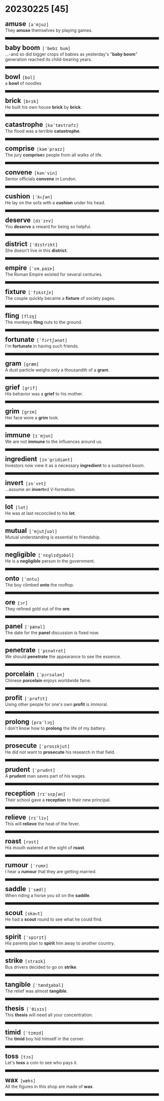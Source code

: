 <style>
/*不显示details的三角符号*/
details > summary::marker {
    display: none;
    content: none;
}
/*去掉外边框*/
details summary{
    outline:none;
    cursor:pointer;/*鼠标放上去之后变成手型*/
}
/*去掉前面默认的小黑三角*/
details summary::-webkit-details-marker{
    display:none; 
}
</style>
# 20230225 [45]  

<div style="display: flex;align-items: baseline;">
    <h2 style="margin-bottom: 0;margin-top: 0">amuse</h2>
    <p style="padding:0 .5em; margin: 0;font-family: monospace;">[əˈmjuz]</p>
    <p class="interpretation_37072" style="display:none ;padding:0 .5em; margin: 0; white-space: nowrap;overflow: hidden;text-overflow: ellipsis;">v. 逗乐；娱乐；消遣</p>
</div>
<details class="details_37072">
    <summary style="color: #303030;">They <strong>amuse</strong> themselves by playing games.</summary>
    他们做游戏以娱乐。
</details>
<hr style="padding-bottom: 0.5em;" />


<div style="display: flex;align-items: baseline;">
    <h2 style="margin-bottom: 0;margin-top: 0">baby boom</h2>
    <p style="padding:0 .5em; margin: 0;font-family: monospace;">[ˈbebɪ bum]</p>
    <p class="interpretation_37072" style="display:none ;padding:0 .5em; margin: 0; white-space: nowrap;overflow: hidden;text-overflow: ellipsis;">phrase. 生育高峰</p>
</div>
<details class="details_37072">
    <summary style="color: #303030;">...-and so did bigger crops of babies as yesterday's "<strong>baby boom</strong>" generation reached its child-bearing years.</summary>
    ……还有以前“生育高峰”时期出生的一代到了生育年龄，生育了更多婴儿，这些因素都在推动着人口的增长。
</details>
<hr style="padding-bottom: 0.5em;" />


<div style="display: flex;align-items: baseline;">
    <h2 style="margin-bottom: 0;margin-top: 0">bowl</h2>
    <p style="padding:0 .5em; margin: 0;font-family: monospace;">[bol]</p>
    <p class="interpretation_37072" style="display:none ;padding:0 .5em; margin: 0; white-space: nowrap;overflow: hidden;text-overflow: ellipsis;">n. 碗；一碗…；碗状物
v. 投掷；滚动</p>
</div>
<details class="details_37072">
    <summary style="color: #303030;">a <strong>bowl</strong> of noodles</summary>
    一碗面条
</details>
<hr style="padding-bottom: 0.5em;" />


<div style="display: flex;align-items: baseline;">
    <h2 style="margin-bottom: 0;margin-top: 0">brick</h2>
    <p style="padding:0 .5em; margin: 0;font-family: monospace;">[brɪk]</p>
    <p class="interpretation_37072" style="display:none ;padding:0 .5em; margin: 0; white-space: nowrap;overflow: hidden;text-overflow: ellipsis;">n. 砖；砖块</p>
</div>
<details class="details_37072">
    <summary style="color: #303030;">He built his own house <strong>brick</strong> by <strong>brick</strong>.</summary>
    他的房子是他自己一砖一瓦盖起来的。
</details>
<hr style="padding-bottom: 0.5em;" />


<div style="display: flex;align-items: baseline;">
    <h2 style="margin-bottom: 0;margin-top: 0">catastrophe</h2>
    <p style="padding:0 .5em; margin: 0;font-family: monospace;">[kəˈtæstrəfɪ]</p>
    <p class="interpretation_37072" style="display:none ;padding:0 .5em; margin: 0; white-space: nowrap;overflow: hidden;text-overflow: ellipsis;">n. 灾难</p>
</div>
<details class="details_37072">
    <summary style="color: #303030;">The flood was a terrible <strong>catastrophe</strong>.</summary>
    那场水灾真是一场可怕的灾难。
</details>
<hr style="padding-bottom: 0.5em;" />


<div style="display: flex;align-items: baseline;">
    <h2 style="margin-bottom: 0;margin-top: 0">comprise</h2>
    <p style="padding:0 .5em; margin: 0;font-family: monospace;">[kəmˈpraɪz]</p>
    <p class="interpretation_37072" style="display:none ;padding:0 .5em; margin: 0; white-space: nowrap;overflow: hidden;text-overflow: ellipsis;">v. 包括；包含；构成；由…组成</p>
</div>
<details class="details_37072">
    <summary style="color: #303030;">The jury <strong>comprise</strong>s people from all walks of life.</summary>
    陪审团包含了来自各行各业的人士。
</details>
<hr style="padding-bottom: 0.5em;" />


<div style="display: flex;align-items: baseline;">
    <h2 style="margin-bottom: 0;margin-top: 0">convene</h2>
    <p style="padding:0 .5em; margin: 0;font-family: monospace;">[kənˈvin]</p>
    <p class="interpretation_37072" style="display:none ;padding:0 .5em; margin: 0; white-space: nowrap;overflow: hidden;text-overflow: ellipsis;">v. 召集；集合；开会</p>
</div>
<details class="details_37072">
    <summary style="color: #303030;">Senior officials <strong>convene</strong> in London.</summary>
    高级官员于伦敦集合。
</details>
<hr style="padding-bottom: 0.5em;" />


<div style="display: flex;align-items: baseline;">
    <h2 style="margin-bottom: 0;margin-top: 0">cushion</h2>
    <p style="padding:0 .5em; margin: 0;font-family: monospace;">[ˈkᴜʃən]</p>
    <p class="interpretation_37072" style="display:none ;padding:0 .5em; margin: 0; white-space: nowrap;overflow: hidden;text-overflow: ellipsis;">n. 靠垫；软垫；缓冲物
v. 加衬垫；对…起缓冲作用；减轻…</p>
</div>
<details class="details_37072">
    <summary style="color: #303030;">He lay on the sofa with a <strong>cushion</strong> under his head.</summary>
    他躺在沙发上，头底下枕了一个靠垫。
</details>
<hr style="padding-bottom: 0.5em;" />


<div style="display: flex;align-items: baseline;">
    <h2 style="margin-bottom: 0;margin-top: 0">deserve</h2>
    <p style="padding:0 .5em; margin: 0;font-family: monospace;">[dɪˈzɝv]</p>
    <p class="interpretation_37072" style="display:none ;padding:0 .5em; margin: 0; white-space: nowrap;overflow: hidden;text-overflow: ellipsis;">v. 值得；应得</p>
</div>
<details class="details_37072">
    <summary style="color: #303030;">You <strong>deserve</strong> a reward for being so helpful.</summary>
    你帮了这么大的忙，理应受到奖励。
</details>
<hr style="padding-bottom: 0.5em;" />


<div style="display: flex;align-items: baseline;">
    <h2 style="margin-bottom: 0;margin-top: 0">district</h2>
    <p style="padding:0 .5em; margin: 0;font-family: monospace;">[ˈdɪstrɪkt]</p>
    <p class="interpretation_37072" style="display:none ;padding:0 .5em; margin: 0; white-space: nowrap;overflow: hidden;text-overflow: ellipsis;">n. 地区；区域；行政区</p>
</div>
<details class="details_37072">
    <summary style="color: #303030;">She doesn't live in this <strong>district</strong>.</summary>
    她不住在这个区。
</details>
<hr style="padding-bottom: 0.5em;" />


<div style="display: flex;align-items: baseline;">
    <h2 style="margin-bottom: 0;margin-top: 0">empire</h2>
    <p style="padding:0 .5em; margin: 0;font-family: monospace;">[ˈɛmˌpaɪɚ]</p>
    <p class="interpretation_37072" style="display:none ;padding:0 .5em; margin: 0; white-space: nowrap;overflow: hidden;text-overflow: ellipsis;">n. 帝国</p>
</div>
<details class="details_37072">
    <summary style="color: #303030;">The Roman Empire existed for several centuries.</summary>
    罗马帝国存在了好几个世纪。
</details>
<hr style="padding-bottom: 0.5em;" />


<div style="display: flex;align-items: baseline;">
    <h2 style="margin-bottom: 0;margin-top: 0">fixture</h2>
    <p style="padding:0 .5em; margin: 0;font-family: monospace;">[ˈfɪkstʃɚ]</p>
    <p class="interpretation_37072" style="display:none ;padding:0 .5em; margin: 0; white-space: nowrap;overflow: hidden;text-overflow: ellipsis;">n. 固定物；固定装置；固定成员</p>
</div>
<details class="details_37072">
    <summary style="color: #303030;">The couple quickly became a <strong>fixture</strong> of society pages.</summary>
    夫妇俩很快便成为了报纸社交版上的常驻人物。
</details>
<hr style="padding-bottom: 0.5em;" />


<div style="display: flex;align-items: baseline;">
    <h2 style="margin-bottom: 0;margin-top: 0">fling</h2>
    <p style="padding:0 .5em; margin: 0;font-family: monospace;">[flɪŋ]</p>
    <p class="interpretation_37072" style="display:none ;padding:0 .5em; margin: 0; white-space: nowrap;overflow: hidden;text-overflow: ellipsis;">v. 投；掷；猛扔</p>
</div>
<details class="details_37072">
    <summary style="color: #303030;">The monkeys <strong>fling</strong> nuts to the ground.</summary>
    猴子往地面猛扔坚果。
</details>
<hr style="padding-bottom: 0.5em;" />


<div style="display: flex;align-items: baseline;">
    <h2 style="margin-bottom: 0;margin-top: 0">fortunate</h2>
    <p style="padding:0 .5em; margin: 0;font-family: monospace;">[ˈfɔrtʃənət]</p>
    <p class="interpretation_37072" style="display:none ;padding:0 .5em; margin: 0; white-space: nowrap;overflow: hidden;text-overflow: ellipsis;">adj. 幸运的</p>
</div>
<details class="details_37072">
    <summary style="color: #303030;">I'm <strong>fortunate</strong> in having such friends.</summary>
    我有这样一些朋友，真是幸运。
</details>
<hr style="padding-bottom: 0.5em;" />


<div style="display: flex;align-items: baseline;">
    <h2 style="margin-bottom: 0;margin-top: 0">gram</h2>
    <p style="padding:0 .5em; margin: 0;font-family: monospace;">[ɡræm]</p>
    <p class="interpretation_37072" style="display:none ;padding:0 .5em; margin: 0; white-space: nowrap;overflow: hidden;text-overflow: ellipsis;">n. 克</p>
</div>
<details class="details_37072">
    <summary style="color: #303030;">A dust particle weighs only a thousandth of a <strong>gram</strong>.</summary>
    一粒尘埃的重量仅有千分之一克。
</details>
<hr style="padding-bottom: 0.5em;" />


<div style="display: flex;align-items: baseline;">
    <h2 style="margin-bottom: 0;margin-top: 0">grief</h2>
    <p style="padding:0 .5em; margin: 0;font-family: monospace;">[ɡrif]</p>
    <p class="interpretation_37072" style="display:none ;padding:0 .5em; margin: 0; white-space: nowrap;overflow: hidden;text-overflow: ellipsis;">n. 悲痛；忧伤</p>
</div>
<details class="details_37072">
    <summary style="color: #303030;">His behavior was a <strong>grief</strong> to his mother.</summary>
    他的行为使他母亲伤心。
</details>
<hr style="padding-bottom: 0.5em;" />


<div style="display: flex;align-items: baseline;">
    <h2 style="margin-bottom: 0;margin-top: 0">grim</h2>
    <p style="padding:0 .5em; margin: 0;font-family: monospace;">[ɡrɪm]</p>
    <p class="interpretation_37072" style="display:none ;padding:0 .5em; margin: 0; white-space: nowrap;overflow: hidden;text-overflow: ellipsis;">adj. 严厉的；严峻的；冷酷无情的；坚定的；可怕的</p>
</div>
<details class="details_37072">
    <summary style="color: #303030;">Her face wore a <strong>grim</strong> look.</summary>
    她脸上显出严厉的神情。
</details>
<hr style="padding-bottom: 0.5em;" />


<div style="display: flex;align-items: baseline;">
    <h2 style="margin-bottom: 0;margin-top: 0">immune</h2>
    <p style="padding:0 .5em; margin: 0;font-family: monospace;">[ɪˈmjun]</p>
    <p class="interpretation_37072" style="display:none ;padding:0 .5em; margin: 0; white-space: nowrap;overflow: hidden;text-overflow: ellipsis;">adj. 免疫的；有免疫力的；不受影响的</p>
</div>
<details class="details_37072">
    <summary style="color: #303030;">We are not <strong>immune</strong> to the influences around us.</summary>
    我们不能不受周围环境的影响。
</details>
<hr style="padding-bottom: 0.5em;" />


<div style="display: flex;align-items: baseline;">
    <h2 style="margin-bottom: 0;margin-top: 0">ingredient</h2>
    <p style="padding:0 .5em; margin: 0;font-family: monospace;">[ɪnˈgridiənt]</p>
    <p class="interpretation_37072" style="display:none ;padding:0 .5em; margin: 0; white-space: nowrap;overflow: hidden;text-overflow: ellipsis;">n. 成分；配料；要素；因素</p>
</div>
<details class="details_37072">
    <summary style="color: #303030;">Investors now view it as a necessary <strong>ingredient</strong> to a sustained boom.</summary>
    现在投资者却将其看作持续繁荣必不可少的一个因素。
</details>
<hr style="padding-bottom: 0.5em;" />


<div style="display: flex;align-items: baseline;">
    <h2 style="margin-bottom: 0;margin-top: 0">invert</h2>
    <p style="padding:0 .5em; margin: 0;font-family: monospace;">[ɪnˈvɝt]</p>
    <p class="interpretation_37072" style="display:none ;padding:0 .5em; margin: 0; white-space: nowrap;overflow: hidden;text-overflow: ellipsis;">v. 使倒置；使颠倒</p>
</div>
<details class="details_37072">
    <summary style="color: #303030;">...assume an <strong>invert</strong>ed V-formation.</summary>
    采用反v字形编排。
</details>
<hr style="padding-bottom: 0.5em;" />


<div style="display: flex;align-items: baseline;">
    <h2 style="margin-bottom: 0;margin-top: 0">lot</h2>
    <p style="padding:0 .5em; margin: 0;font-family: monospace;">[lɑt]</p>
    <p class="interpretation_37072" style="display:none ;padding:0 .5em; margin: 0; white-space: nowrap;overflow: hidden;text-overflow: ellipsis;">n. 许多；命运；阄；签；土地；份额
adv. 很；非常</p>
</div>
<details class="details_37072">
    <summary style="color: #303030;">He was at last reconciled to his <strong>lot</strong>.</summary>
    他终于认命了。
</details>
<hr style="padding-bottom: 0.5em;" />


<div style="display: flex;align-items: baseline;">
    <h2 style="margin-bottom: 0;margin-top: 0">mutual</h2>
    <p style="padding:0 .5em; margin: 0;font-family: monospace;">[ˈmjutʃuəl]</p>
    <p class="interpretation_37072" style="display:none ;padding:0 .5em; margin: 0; white-space: nowrap;overflow: hidden;text-overflow: ellipsis;">adj. 相互的；共同的</p>
</div>
<details class="details_37072">
    <summary style="color: #303030;">Mutual understanding is essential to friendship.</summary>
    相互理解对友谊至关重要。
</details>
<hr style="padding-bottom: 0.5em;" />


<div style="display: flex;align-items: baseline;">
    <h2 style="margin-bottom: 0;margin-top: 0">negligible</h2>
    <p style="padding:0 .5em; margin: 0;font-family: monospace;">[ˈnɛɡlɪdʒəbəl]</p>
    <p class="interpretation_37072" style="display:none ;padding:0 .5em; margin: 0; white-space: nowrap;overflow: hidden;text-overflow: ellipsis;">adj. 可以忽略的；微不足道的</p>
</div>
<details class="details_37072">
    <summary style="color: #303030;">He is a <strong>negligible</strong> person in the government.</summary>
    在政府中他是个微不足道的人。
</details>
<hr style="padding-bottom: 0.5em;" />


<div style="display: flex;align-items: baseline;">
    <h2 style="margin-bottom: 0;margin-top: 0">onto</h2>
    <p style="padding:0 .5em; margin: 0;font-family: monospace;">[ˈɑntu]</p>
    <p class="interpretation_37072" style="display:none ;padding:0 .5em; margin: 0; white-space: nowrap;overflow: hidden;text-overflow: ellipsis;">prep. 到…上，向…上</p>
</div>
<details class="details_37072">
    <summary style="color: #303030;">The boy climbed <strong>onto</strong> the rooftop.</summary>
    男孩爬到屋顶上。
</details>
<hr style="padding-bottom: 0.5em;" />


<div style="display: flex;align-items: baseline;">
    <h2 style="margin-bottom: 0;margin-top: 0">ore</h2>
    <p style="padding:0 .5em; margin: 0;font-family: monospace;">[ɔr]</p>
    <p class="interpretation_37072" style="display:none ;padding:0 .5em; margin: 0; white-space: nowrap;overflow: hidden;text-overflow: ellipsis;">n. 矿石</p>
</div>
<details class="details_37072">
    <summary style="color: #303030;">They refined gold out of the <strong>ore</strong>.</summary>
    他们从矿石中提炼出黄金。
</details>
<hr style="padding-bottom: 0.5em;" />


<div style="display: flex;align-items: baseline;">
    <h2 style="margin-bottom: 0;margin-top: 0">panel</h2>
    <p style="padding:0 .5em; margin: 0;font-family: monospace;">[ˈpænəl]</p>
    <p class="interpretation_37072" style="display:none ;padding:0 .5em; margin: 0; white-space: nowrap;overflow: hidden;text-overflow: ellipsis;">n. 嵌板；仪器板；专家咨询组；讨论小组
v. 用嵌板镶</p>
</div>
<details class="details_37072">
    <summary style="color: #303030;">The date for the <strong>panel</strong> discussion is fixed now.</summary>
    座谈会的日期现已确定。
</details>
<hr style="padding-bottom: 0.5em;" />


<div style="display: flex;align-items: baseline;">
    <h2 style="margin-bottom: 0;margin-top: 0">penetrate</h2>
    <p style="padding:0 .5em; margin: 0;font-family: monospace;">[ˈpɛnətret]</p>
    <p class="interpretation_37072" style="display:none ;padding:0 .5em; margin: 0; white-space: nowrap;overflow: hidden;text-overflow: ellipsis;">v. 渗透；看穿；洞察</p>
</div>
<details class="details_37072">
    <summary style="color: #303030;">We should <strong>penetrate</strong> the appearance to see the essence.</summary>
    我们要透过现象看本质。
</details>
<hr style="padding-bottom: 0.5em;" />


<div style="display: flex;align-items: baseline;">
    <h2 style="margin-bottom: 0;margin-top: 0">porcelain</h2>
    <p style="padding:0 .5em; margin: 0;font-family: monospace;">[ˈpɔrsələn]</p>
    <p class="interpretation_37072" style="display:none ;padding:0 .5em; margin: 0; white-space: nowrap;overflow: hidden;text-overflow: ellipsis;">n. 瓷；瓷器</p>
</div>
<details class="details_37072">
    <summary style="color: #303030;">Chinese <strong>porcelain</strong> enjoys worldwide fame.</summary>
    中国的瓷器闻名世界。
</details>
<hr style="padding-bottom: 0.5em;" />


<div style="display: flex;align-items: baseline;">
    <h2 style="margin-bottom: 0;margin-top: 0">profit</h2>
    <p style="padding:0 .5em; margin: 0;font-family: monospace;">[ˈprɑfɪt]</p>
    <p class="interpretation_37072" style="display:none ;padding:0 .5em; margin: 0; white-space: nowrap;overflow: hidden;text-overflow: ellipsis;">n. 利润；收益
v. 获利；有益于</p>
</div>
<details class="details_37072">
    <summary style="color: #303030;">Using other people for one's own <strong>profit</strong> is immoral.</summary>
    利用别人来谋取私利是不道德的。
</details>
<hr style="padding-bottom: 0.5em;" />


<div style="display: flex;align-items: baseline;">
    <h2 style="margin-bottom: 0;margin-top: 0">prolong</h2>
    <p style="padding:0 .5em; margin: 0;font-family: monospace;">[prəˈlɔŋ]</p>
    <p class="interpretation_37072" style="display:none ;padding:0 .5em; margin: 0; white-space: nowrap;overflow: hidden;text-overflow: ellipsis;">v. 延长；拉长；拖长</p>
</div>
<details class="details_37072">
    <summary style="color: #303030;">I don't know how to <strong>prolong</strong> the life of my battery.</summary>
    我不知道怎样延长电池的使用寿命。
</details>
<hr style="padding-bottom: 0.5em;" />


<div style="display: flex;align-items: baseline;">
    <h2 style="margin-bottom: 0;margin-top: 0">prosecute</h2>
    <p style="padding:0 .5em; margin: 0;font-family: monospace;">[ˈprɑsɪkjut]</p>
    <p class="interpretation_37072" style="display:none ;padding:0 .5em; margin: 0; white-space: nowrap;overflow: hidden;text-overflow: ellipsis;">v. 起诉；控告；检举；指控；继续从事</p>
</div>
<details class="details_37072">
    <summary style="color: #303030;">He did not want to <strong>prosecute</strong> his research in that field.</summary>
    他不想继续在那个领域的研究。
</details>
<hr style="padding-bottom: 0.5em;" />


<div style="display: flex;align-items: baseline;">
    <h2 style="margin-bottom: 0;margin-top: 0">prudent</h2>
    <p style="padding:0 .5em; margin: 0;font-family: monospace;">[ˈprudnt]</p>
    <p class="interpretation_37072" style="display:none ;padding:0 .5em; margin: 0; white-space: nowrap;overflow: hidden;text-overflow: ellipsis;">adj. 谨慎的；慎重的；精明的</p>
</div>
<details class="details_37072">
    <summary style="color: #303030;">A <strong>prudent</strong> man saves part of his wages.</summary>
    精明的人会将一部分工资存起来。
</details>
<hr style="padding-bottom: 0.5em;" />


<div style="display: flex;align-items: baseline;">
    <h2 style="margin-bottom: 0;margin-top: 0">reception</h2>
    <p style="padding:0 .5em; margin: 0;font-family: monospace;">[rɪˈsɛpʃən]</p>
    <p class="interpretation_37072" style="display:none ;padding:0 .5em; margin: 0; white-space: nowrap;overflow: hidden;text-overflow: ellipsis;">n. 接待；招待会</p>
</div>
<details class="details_37072">
    <summary style="color: #303030;">Their school gave a <strong>reception</strong> to their new principal.</summary>
    他们学校为新校长举办了一个招待会。
</details>
<hr style="padding-bottom: 0.5em;" />


<div style="display: flex;align-items: baseline;">
    <h2 style="margin-bottom: 0;margin-top: 0">relieve</h2>
    <p style="padding:0 .5em; margin: 0;font-family: monospace;">[rɪˈliv]</p>
    <p class="interpretation_37072" style="display:none ;padding:0 .5em; margin: 0; white-space: nowrap;overflow: hidden;text-overflow: ellipsis;">v. 减轻；缓解</p>
</div>
<details class="details_37072">
    <summary style="color: #303030;">This will <strong>relieve</strong> the heat of the fever.</summary>
    这会减轻发烧的热度。
</details>
<hr style="padding-bottom: 0.5em;" />


<div style="display: flex;align-items: baseline;">
    <h2 style="margin-bottom: 0;margin-top: 0">roast</h2>
    <p style="padding:0 .5em; margin: 0;font-family: monospace;">[rost]</p>
    <p class="interpretation_37072" style="display:none ;padding:0 .5em; margin: 0; white-space: nowrap;overflow: hidden;text-overflow: ellipsis;">v. 烤；烘烤
n. 烤肉；烘烤
adj. 烤的；焙的</p>
</div>
<details class="details_37072">
    <summary style="color: #303030;">His mouth watered at the sight of <strong>roast</strong>.</summary>
    他看见烤肉就垂涎三尺。
</details>
<hr style="padding-bottom: 0.5em;" />


<div style="display: flex;align-items: baseline;">
    <h2 style="margin-bottom: 0;margin-top: 0">rumour</h2>
    <p style="padding:0 .5em; margin: 0;font-family: monospace;">[ˈrumɚ]</p>
    <p class="interpretation_37072" style="display:none ;padding:0 .5em; margin: 0; white-space: nowrap;overflow: hidden;text-overflow: ellipsis;">n. 谣言
v. 谣传</p>
</div>
<details class="details_37072">
    <summary style="color: #303030;">I hear a <strong>rumour</strong> that they are getting married.</summary>
    我听到传闻，说他们要结婚了。
</details>
<hr style="padding-bottom: 0.5em;" />


<div style="display: flex;align-items: baseline;">
    <h2 style="margin-bottom: 0;margin-top: 0">saddle</h2>
    <p style="padding:0 .5em; margin: 0;font-family: monospace;">[ˈsædl]</p>
    <p class="interpretation_37072" style="display:none ;padding:0 .5em; margin: 0; white-space: nowrap;overflow: hidden;text-overflow: ellipsis;">n. 马鞍；鞍座
v. 给（马）装鞍</p>
</div>
<details class="details_37072">
    <summary style="color: #303030;">When riding a horse you sit on the <strong>saddle</strong>.</summary>
    骑马时要骑在鞍子上。
</details>
<hr style="padding-bottom: 0.5em;" />


<div style="display: flex;align-items: baseline;">
    <h2 style="margin-bottom: 0;margin-top: 0">scout</h2>
    <p style="padding:0 .5em; margin: 0;font-family: monospace;">[skaᴜt]</p>
    <p class="interpretation_37072" style="display:none ;padding:0 .5em; margin: 0; white-space: nowrap;overflow: hidden;text-overflow: ellipsis;">v. 侦察；巡视；搜寻；物色
n. 侦察；侦察兵；物色人才的人；童子军</p>
</div>
<details class="details_37072">
    <summary style="color: #303030;">He had a <strong>scout</strong> round to see what he could find.</summary>
    他四处搜寻看看能找到些什么。
</details>
<hr style="padding-bottom: 0.5em;" />


<div style="display: flex;align-items: baseline;">
    <h2 style="margin-bottom: 0;margin-top: 0">spirit</h2>
    <p style="padding:0 .5em; margin: 0;font-family: monospace;">[ˈspɪrɪt]</p>
    <p class="interpretation_37072" style="display:none ;padding:0 .5em; margin: 0; white-space: nowrap;overflow: hidden;text-overflow: ellipsis;">n. 精神；情绪；人物；灵魂；心灵；勇气；酒精
v. 神秘地带走</p>
</div>
<details class="details_37072">
    <summary style="color: #303030;">His parents plan to <strong>spirit</strong> him away to another country.</summary>
    他的父母打算把他秘密带到另一个国家去。
</details>
<hr style="padding-bottom: 0.5em;" />


<div style="display: flex;align-items: baseline;">
    <h2 style="margin-bottom: 0;margin-top: 0">strike</h2>
    <p style="padding:0 .5em; margin: 0;font-family: monospace;">[straɪk]</p>
    <p class="interpretation_37072" style="display:none ;padding:0 .5em; margin: 0; white-space: nowrap;overflow: hidden;text-overflow: ellipsis;">v. 击打；罢工；侵袭
n. 击打；罢工</p>
</div>
<details class="details_37072">
    <summary style="color: #303030;">Bus drivers decided to go on <strong>strike</strong>.</summary>
    公共汽车司机决定进行罢工。
</details>
<hr style="padding-bottom: 0.5em;" />


<div style="display: flex;align-items: baseline;">
    <h2 style="margin-bottom: 0;margin-top: 0">tangible</h2>
    <p style="padding:0 .5em; margin: 0;font-family: monospace;">[ˈtændʒəbəl]</p>
    <p class="interpretation_37072" style="display:none ;padding:0 .5em; margin: 0; white-space: nowrap;overflow: hidden;text-overflow: ellipsis;">adj. 可触摸的；实际的；有形的；确凿的</p>
</div>
<details class="details_37072">
    <summary style="color: #303030;">The relief was almost <strong>tangible</strong>.</summary>
    这种解脱几乎可以感觉得到。
</details>
<hr style="padding-bottom: 0.5em;" />


<div style="display: flex;align-items: baseline;">
    <h2 style="margin-bottom: 0;margin-top: 0">thesis</h2>
    <p style="padding:0 .5em; margin: 0;font-family: monospace;">[ˈθisɪs]</p>
    <p class="interpretation_37072" style="display:none ;padding:0 .5em; margin: 0; white-space: nowrap;overflow: hidden;text-overflow: ellipsis;">n. 论点；论文</p>
</div>
<details class="details_37072">
    <summary style="color: #303030;">This <strong>thesis</strong> will need all your concentration.</summary>
    这篇论文需要全神贯注才能读懂。
</details>
<hr style="padding-bottom: 0.5em;" />


<div style="display: flex;align-items: baseline;">
    <h2 style="margin-bottom: 0;margin-top: 0">timid</h2>
    <p style="padding:0 .5em; margin: 0;font-family: monospace;">[ˈtɪmɪd]</p>
    <p class="interpretation_37072" style="display:none ;padding:0 .5em; margin: 0; white-space: nowrap;overflow: hidden;text-overflow: ellipsis;">adj. 胆小的；羞怯的</p>
</div>
<details class="details_37072">
    <summary style="color: #303030;">The <strong>timid</strong> boy hid himself in the corner.</summary>
    这个胆小的男孩把自己藏在角落里。
</details>
<hr style="padding-bottom: 0.5em;" />


<div style="display: flex;align-items: baseline;">
    <h2 style="margin-bottom: 0;margin-top: 0">toss</h2>
    <p style="padding:0 .5em; margin: 0;font-family: monospace;">[tɔs]</p>
    <p class="interpretation_37072" style="display:none ;padding:0 .5em; margin: 0; white-space: nowrap;overflow: hidden;text-overflow: ellipsis;">v. （随意地）抛掷；向后甩</p>
</div>
<details class="details_37072">
    <summary style="color: #303030;">Let's <strong>toss</strong> a coin to see who pays it.</summary>
    我们掷硬币决定谁付钱。
</details>
<hr style="padding-bottom: 0.5em;" />


<div style="display: flex;align-items: baseline;">
    <h2 style="margin-bottom: 0;margin-top: 0">wax</h2>
    <p style="padding:0 .5em; margin: 0;font-family: monospace;">[wæks]</p>
    <p class="interpretation_37072" style="display:none ;padding:0 .5em; margin: 0; white-space: nowrap;overflow: hidden;text-overflow: ellipsis;">n. 蜡
v. 给…上蜡</p>
</div>
<details class="details_37072">
    <summary style="color: #303030;">All the figures in this shop are made of <strong>wax</strong>.</summary>
    这个店里所有的塑像都是蜡制的。
</details>
<hr style="padding-bottom: 0.5em;" />

<script>
const details = document.querySelectorAll('.details_37072');
const translates = document.querySelectorAll('.interpretation_37072');

details.forEach((item, index) => item.addEventListener('toggle', () => {
    if (item.open) {
        translates[index].style.display = 'block';
    } else translates[index].style.display = 'none';
}));
</script>
